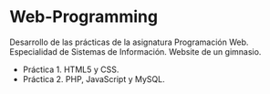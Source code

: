 # Web-Programming
Desarrollo de las prácticas de la asignatura Programación Web. Especialidad de Sistemas de Información.
Website de un gimnasio.
  
  - Práctica 1. HTML5 y CSS.
   - Práctica 2. PHP, JavaScript y MySQL.